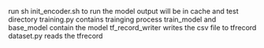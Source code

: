 run sh init_encoder.sh to run the model
output will be in cache and test directory
training.py contains trainging process
train_model and base_model contain the model
tf_record_writer writes the csv file to tfrecord
dataset.py reads the tfrecord
